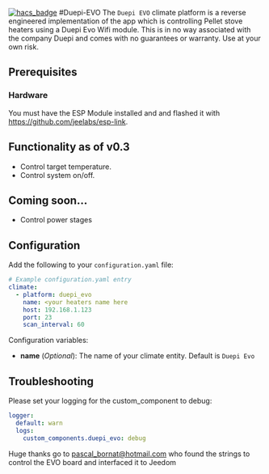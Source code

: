 [![hacs_badge](https://img.shields.io/badge/HACS-Default-orange.svg?style=for-the-badge)](https://github.com/custom-components/hacs)
#Duepi-EVO
The `Duepi EVO` climate platform is a reverse engineered implementation of the app which is controlling Pellet stove heaters using a Duepi Evo Wifi module.
This is in no way associated with the company Duepi and comes with no guarantees or warranty. Use at your own risk.

## Prerequisites
### Hardware
You must have the ESP Module installed and and flashed it with https://github.com/jeelabs/esp-link.

## Functionality as of v0.3
- Control target temperature.
- Control system on/off.

## Coming soon...
- Control power stages

## Configuration
Add the following to your `configuration.yaml` file:

```yaml
# Example configuration.yaml entry
climate:
  - platform: duepi_evo
    name: <your heaters name here
    host: 192.168.1.123
    port: 23
    scan_interval: 60
```

Configuration variables:

- **name** (*Optional*): The name of your climate entity. Default is `Duepi Evo`

## Troubleshooting
Please set your logging for the custom_component to debug:
```yaml
logger:
  default: warn
  logs:
    custom_components.duepi_evo: debug
```

Huge thanks go to pascal_bornat@hotmail.com
who found the strings to control the EVO board and interfaced it to Jeedom

